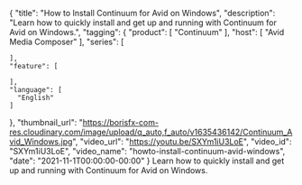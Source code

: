 {
  "title": "How to Install Continuum for Avid on Windows",
  "description": "Learn how to quickly install and get up and running with Continuum for Avid on Windows.",
  "tagging": {
    "product": [
      "Continuum"
    ],
    "host": [
      "Avid Media Composer"
    ],
    "series": [

    ],
    "feature": [

    ],
    "language": [
      "English"
    ]
  },
  "thumbnail_url": "https://borisfx-com-res.cloudinary.com/image/upload/q_auto,f_auto/v1635436142/Continuum_Avid_Windows.jpg",
  "video_url": "https://youtu.be/SXYm1iU3LoE",
  "video_id": "SXYm1iU3LoE",
  "video_name": "howto-install-continuum-avid-windows",
  "date": "2021-11-1T00:00:00-00:00"
}
Learn how to quickly install and get up and running with Continuum for Avid on Windows. 

